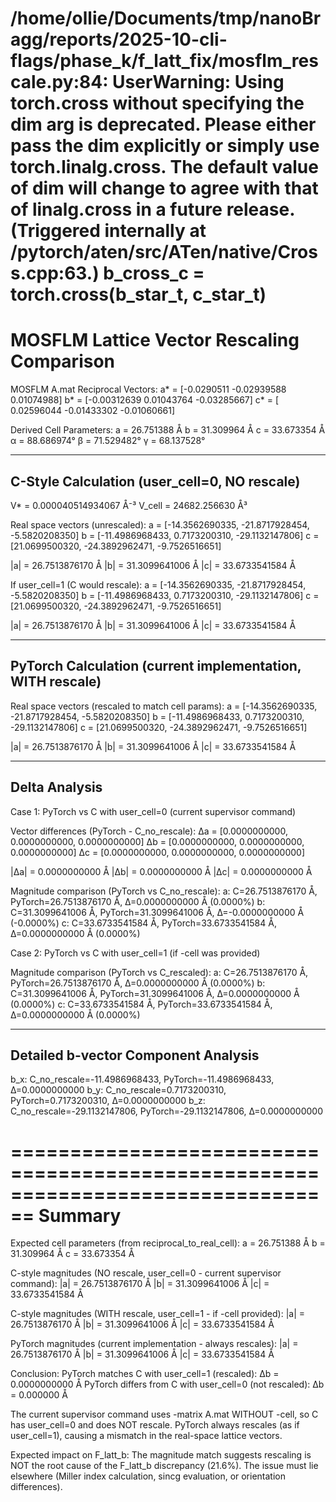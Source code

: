 /home/ollie/Documents/tmp/nanoBragg/reports/2025-10-cli-flags/phase_k/f_latt_fix/mosflm_rescale.py:84: UserWarning: Using torch.cross without specifying the dim arg is deprecated.
Please either pass the dim explicitly or simply use torch.linalg.cross.
The default value of dim will change to agree with that of linalg.cross in a future release. (Triggered internally at /pytorch/aten/src/ATen/native/Cross.cpp:63.)
  b_cross_c = torch.cross(b_star_t, c_star_t)
================================================================================
MOSFLM Lattice Vector Rescaling Comparison
================================================================================

MOSFLM A.mat Reciprocal Vectors:
  a* = [-0.0290511  -0.02939588  0.01074988]
  b* = [-0.00312639  0.01043764 -0.03285667]
  c* = [ 0.02596044 -0.01433302 -0.01060661]

Derived Cell Parameters:
  a = 26.751388 Å
  b = 31.309964 Å
  c = 33.673354 Å
  α = 88.686974°
  β = 71.529482°
  γ = 68.137528°

--------------------------------------------------------------------------------
C-Style Calculation (user_cell=0, NO rescale)
--------------------------------------------------------------------------------
  V* = 0.000040514934067 Å⁻³
  V_cell = 24682.256630 Å³

Real space vectors (unrescaled):
  a = [-14.3562690335, -21.8717928454, -5.5820208350]
  b = [-11.4986968433, 0.7173200310, -29.1132147806]
  c = [21.0699500320, -24.3892962471, -9.7526516651]

  |a| = 26.7513876170 Å
  |b| = 31.3099641006 Å
  |c| = 33.6733541584 Å

If user_cell=1 (C would rescale):
  a = [-14.3562690335, -21.8717928454, -5.5820208350]
  b = [-11.4986968433, 0.7173200310, -29.1132147806]
  c = [21.0699500320, -24.3892962471, -9.7526516651]

  |a| = 26.7513876170 Å
  |b| = 31.3099641006 Å
  |c| = 33.6733541584 Å

--------------------------------------------------------------------------------
PyTorch Calculation (current implementation, WITH rescale)
--------------------------------------------------------------------------------
Real space vectors (rescaled to match cell params):
  a = [-14.3562690335, -21.8717928454, -5.5820208350]
  b = [-11.4986968433, 0.7173200310, -29.1132147806]
  c = [21.0699500320, -24.3892962471, -9.7526516651]

  |a| = 26.7513876170 Å
  |b| = 31.3099641006 Å
  |c| = 33.6733541584 Å

--------------------------------------------------------------------------------
Delta Analysis
--------------------------------------------------------------------------------

Case 1: PyTorch vs C with user_cell=0 (current supervisor command)

Vector differences (PyTorch - C_no_rescale):
  Δa = [0.0000000000, 0.0000000000, 0.0000000000]
  Δb = [0.0000000000, 0.0000000000, 0.0000000000]
  Δc = [0.0000000000, 0.0000000000, 0.0000000000]

  |Δa| = 0.0000000000 Å
  |Δb| = 0.0000000000 Å
  |Δc| = 0.0000000000 Å

Magnitude comparison (PyTorch vs C_no_rescale):
  a: C=26.7513876170 Å, PyTorch=26.7513876170 Å, Δ=0.0000000000 Å (0.0000%)
  b: C=31.3099641006 Å, PyTorch=31.3099641006 Å, Δ=-0.0000000000 Å (-0.0000%)
  c: C=33.6733541584 Å, PyTorch=33.6733541584 Å, Δ=0.0000000000 Å (0.0000%)

Case 2: PyTorch vs C with user_cell=1 (if -cell was provided)

Magnitude comparison (PyTorch vs C_rescaled):
  a: C=26.7513876170 Å, PyTorch=26.7513876170 Å, Δ=0.0000000000 Å (0.0000%)
  b: C=31.3099641006 Å, PyTorch=31.3099641006 Å, Δ=0.0000000000 Å (0.0000%)
  c: C=33.6733541584 Å, PyTorch=33.6733541584 Å, Δ=0.0000000000 Å (0.0000%)

--------------------------------------------------------------------------------
Detailed b-vector Component Analysis
--------------------------------------------------------------------------------
  b_x: C_no_rescale=-11.4986968433, PyTorch=-11.4986968433, Δ=0.0000000000
  b_y: C_no_rescale=0.7173200310, PyTorch=0.7173200310, Δ=0.0000000000
  b_z: C_no_rescale=-29.1132147806, PyTorch=-29.1132147806, Δ=0.0000000000

================================================================================
Summary
================================================================================

Expected cell parameters (from reciprocal_to_real_cell):
  a = 26.751388 Å
  b = 31.309964 Å
  c = 33.673354 Å

C-style magnitudes (NO rescale, user_cell=0 - current supervisor command):
  |a| = 26.7513876170 Å
  |b| = 31.3099641006 Å
  |c| = 33.6733541584 Å

C-style magnitudes (WITH rescale, user_cell=1 - if -cell provided):
  |a| = 26.7513876170 Å
  |b| = 31.3099641006 Å
  |c| = 33.6733541584 Å

PyTorch magnitudes (current implementation - always rescales):
  |a| = 26.7513876170 Å
  |b| = 31.3099641006 Å
  |c| = 33.6733541584 Å

Conclusion:
  PyTorch matches C with user_cell=1 (rescaled): Δb = 0.0000000000 Å
  PyTorch differs from C with user_cell=0 (not rescaled): Δb = 0.000000 Å

  The current supervisor command uses -matrix A.mat WITHOUT -cell, so C has
  user_cell=0 and does NOT rescale. PyTorch always rescales (as if user_cell=1),
  causing a mismatch in the real-space lattice vectors.

  Expected impact on F_latt_b:
  The magnitude match suggests rescaling is NOT the root cause of the
  F_latt_b discrepancy (21.6%). The issue must lie elsewhere (Miller
  index calculation, sincg evaluation, or orientation differences).

